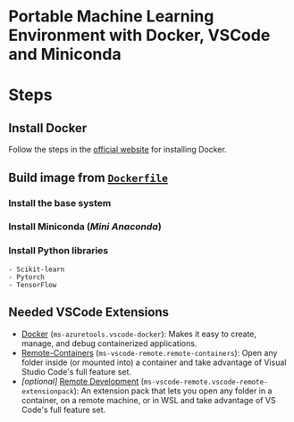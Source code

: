 # Portable Machine Learning Environment with Docker, VSCode and Miniconda

# Steps

## Install Docker

Follow the steps in the [official website](https://docs.docker.com/engine/install/ubuntu/) for installing Docker.

## Build image from [`Dockerfile`](Dockerfile)

### Install the base system

### Install Miniconda (*Mini Anaconda*)

### Install Python libraries

    - Scikit-learn
    - Pytorch
    - TensorFlow

## Needed VSCode Extensions

- [Docker](https://marketplace.visualstudio.com/items?itemName=ms-azuretools.vscode-docker) (`ms-azuretools.vscode-docker`): Makes it easy to create, manage, and debug containerized applications.
- [Remote-Containers](https://marketplace.visualstudio.com/items?itemName=ms-vscode-remote.remote-containers) (`ms-vscode-remote.remote-containers`): Open any folder inside (or mounted into) a container and take advantage of Visual Studio Code's full feature set.
- *[optional]* [Remote Development](https://marketplace.visualstudio.com/items?itemName=ms-vscode-remote.vscode-remote-extensionpack) (`ms-vscode-remote.vscode-remote-extensionpack`): An extension pack that lets you open any folder in a container, on a remote machine, or in WSL and take advantage of VS Code's full feature set.
